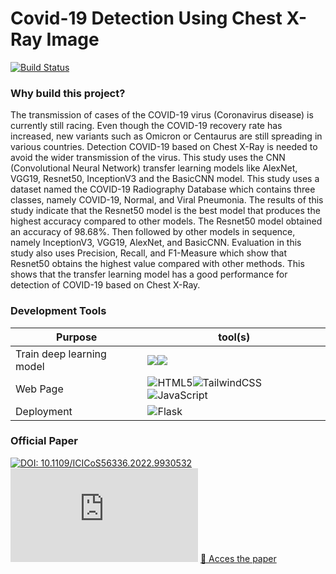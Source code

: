 # Covid-19 Detection Using Chest X-Ray Image

[![Build Status](https://travis-ci.org/joemccann/dillinger.svg?branch=master)](https://travis-ci.org/joemccann/dillinger)


### Why build this project?
The transmission of cases of the COVID-19 virus (Coronavirus disease) is currently still racing. Even though the COVID-19 recovery rate has increased, new variants such as Omicron or Centaurus are still spreading in various countries. Detection COVID-19 based on Chest X-Ray is needed to avoid the wider transmission of the virus. This study uses the CNN (Convolutional Neural Network) transfer learning models like AlexNet, VGG19, Resnet50, InceptionV3 and the BasicCNN model. This study uses a dataset named the COVID-19 Radiography Database which contains three classes, namely COVID-19, Normal, and Viral Pneumonia. The results of this study indicate that the Resnet50 model is the best model that produces the highest accuracy compared to other models. The Resnet50 model obtained an accuracy of 98.68%. Then followed by other models in sequence, namely InceptionV3, VGG19, AlexNet, and BasicCNN. Evaluation in this study also uses Precision, Recall, and F1-Measure which show that Resnet50 obtains the highest value compared with other methods. This shows that the transfer learning model has a good performance for detection of COVID-19 based on Chest X-Ray.
### Development Tools
| Purpose | tool(s) |
| ------ | ------ |
|Train deep learning model|![](https://img.shields.io/badge/TensorFlow-FF6F00?style=for-the-badge&logo=tensorflow&logoColor=white)![](https://img.shields.io/badge/Python-14354C?style=for-the-badge&logo=python&logoColor=white)|
|Web Page|![HTML5](https://img.shields.io/badge/html5-%23E34F26.svg?style=for-the-badge&logo=html5&logoColor=white)![TailwindCSS](https://img.shields.io/badge/tailwindcss-%2338B2AC.svg?style=for-the-badge&logo=tailwind-css&logoColor=white)![JavaScript](https://img.shields.io/badge/javascript-%23323330.svg?style=for-the-badge&logo=javascript&logoColor=%23F7DF1E)|
|Deployment|	![Flask](https://img.shields.io/badge/flask-%23000.svg?style=for-the-badge&logo=flask&logoColor=white)|
### Official Paper
[![DOI: 10.1109/ICICoS56336.2022.9930532](https://zenodo.org/badge/DOI/10.1109/ICICoS56336.2022.9930532.svg)](https://doi.org/10.1109/ICICoS56336.2022.9930532)
[![Citation Badge](https://api.juleskreuer.eu/citation-badge.php?doi=10.1109/ICICoS56336.2022.9930532)](https://juleskreuer.eu/projekte/citation-badge/)
[🔗 Acces the paper](https://ieeexplore.ieee.org/document/9930532)

